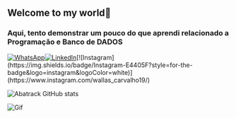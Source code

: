 <!-- Titulo do README -->
## Welcome to my world👋
### Aqui, tento demonstrar um pouco do que aprendi relacionado a Programação e Banco de DADOS
<!-- TAGs de Whats, LinkedIn e Insta -->
[![WhatsApp](https://img.shields.io/badge/WhatsApp-25D366?style=for-the-badge&logo=whatsapp&logoColor=white)](https://wa.me/5562991557759)[![LinkedIn](https://img.shields.io/badge/LinkedIn-0077B5?style=for-the-badge&logo=linkedin&logoColor=white)]([https://wa.me/5562991557759](https://www.linkedin.com/in/wallas-oliveira-carvalho-91679018a/))[![Instagram](https://img.shields.io/badge/Instagram-E4405F?style=for-the-badge&logo=instagram&logoColor=white)](https://www.instagram.com/wallas_carvalho19/)
<!-- Grafico -->
![Abatrack GitHub stats](https://github-readme-stats.vercel.app/api?username=Abatrack&show_icons=true&theme=dark)

<!-- Gif -->
![Gif](https://github.com/Abatrack/Abatrack/assets/64752116/af6d635e-57a5-4bdd-b244-cfbf5fda8e20)

